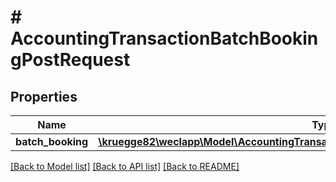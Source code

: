 # # AccountingTransactionBatchBookingPostRequest

## Properties

Name | Type | Description | Notes
------------ | ------------- | ------------- | -------------
**batch_booking** | [**\kruegge82\weclapp\Model\AccountingTransactionBatchBookingPostRequestBatchBooking**](AccountingTransactionBatchBookingPostRequestBatchBooking.md) |  |

[[Back to Model list]](../../README.md#models) [[Back to API list]](../../README.md#endpoints) [[Back to README]](../../README.md)
